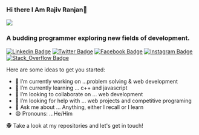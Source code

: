 ### Hi there I Am Rajiv Ranjan👋
![](https://komarev.com/ghpvc/?username=rajivranjanmars&color=blue)
<h3>A budding programmer exploring new fields of development.</h3>


[![Linkedin Badge](https://img.shields.io/badge/-rajivranjanmars-blue?style=flat-square&logo=Linkedin&logoColor=white&link=https://www.linkedin.com/in/rajivranjanmars/)](https://www.linkedin.com/in/rajivranjanmars/) 
[![Twitter Badge](https://img.shields.io/badge/-@mars_rajiv-1ca0f1?style=flat-square&labelColor=1ca0f1&logo=twitter&logoColor=white&link=https://twitter.com/mars_rajiv)](https://twitter.com/mars_rajiv) 
[![Facebook Badge](https://img.shields.io/badge/-rajivranjanamrs-3b5998?style=flat-square&labelColor=3b5998&logo=facebook&logoColor=white&link=https://www.facebook.com/rajivranjanmars)](https://www.facebook.com/rajivranjanmars) 
[![Instagram Badge](https://img.shields.io/badge/-@rajivranjanmars-E4405F?style=flat-square&logo=instagram&logoColor=white&link=https://www.instagram.com/rajivranjanmars)](https://www.instagram.com/rajivranjanmars) 
[![Stack_Overflow Badge](https://img.shields.io/badge/-@rajivranjanmars-F59812?style=flat-square&logo=xda-developers&logoColor=white&link=https://stackoverflow.com/cv/rajivranjanmars)](https://stackoverflow.com/users/14265360/rajiv-ranjan-mars) 


Here are some ideas to get you started:

- 🔭 I’m currently working on ...problem solving & web development
- 🌱 I’m currently learning ...  c++ and javascript
- 👯 I’m looking to collaborate on ... web development
- 🤔 I’m looking for help with ... web projects and competitive programing
- 💬 Ask me about ... Anything, either I recall or I learn
- 😄 Pronouns: ...He/Him

🕵 Take a look at my repositories and let's get in touch!
